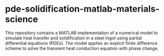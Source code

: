 # pde-solidification-matlab-materials-science
This repository contains a MATLAB implementation of a numerical model to simulate heat transfer and solidification in a steel ingot using partial differential equations (PDEs). The model applies an explicit finite difference scheme to solve the transient heat conduction equation with phase change.
